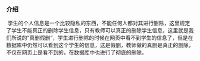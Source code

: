 
### 介绍

   学生的个人信息是一个比较隐私的东西，不能任何人都对其进行删除，这里规定了学生不能真正的删除学生信息，只有教师可以真正的删除学生信息，这里就是我们所说的“真删假删”，学生进行删除的时候在网页中看不到学生的信息了，但是在数据库中仍然可以看到这个学生的信息，这是假删，教师做的真删是真正的删除，不仅在网页上是看不到的，在数据库中也进行了彻底的删除。
    

    



